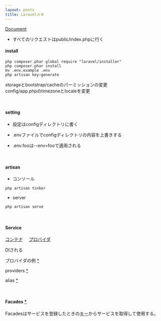 ```yaml
---
layout: posts
title: Laravelメモ 
---
```

[Document](https://laravel.com/docs/5.5)

* すべてのリクエストはpublic/index.phpに行く

#### install

```
php composer.phar global require "laravel/installer"
php composer.phar install
mv .env.example .env
php artisan key:generate
```

storageとbootstrap/cacheのパーミッションの変更  
config/app.phpのtimezoneとlocaleを変更  

<br>

#### setting

* 設定はconfigディレクトリに書く

* .envファイルでconfigディレクトリの内容を上書きする

* .env.fooは--env=fooで適用される

<br>

#### artisan

* コンソール

```
php artisan tinker
```

* server

```
php artisan serve
```

<br>

#### Service 

[コンテナ](https://laravel.com/docs/5.5/container)    
[プロバイダ](https://laravel.com/docs/5.5/providers)

DIされる

プロバイダの例 [\*](https://github.com/laravel/framework/blob/7bfe4a10387d726569856bb4ceaec576e60ae7bb/src/Illuminate/Cache/CacheServiceProvider.php)

providers [\*](https://github.com/laravel/laravel/blob/f4cba4f2b254456645036139129142df274a1ec1/config/app.php#L139)

alias [\*](https://github.com/laravel/laravel/blob/f4cba4f2b254456645036139129142df274a1ec1/config/app.php#L193)

<br>

#### Facades [\*](https://laravel.com/docs/5.5/facades)

Facadesはサービスを登録したときの[キー](https://laravel.com/docs/5.5/container#binding-basics)からサービスを取得して使用する。

<br>
